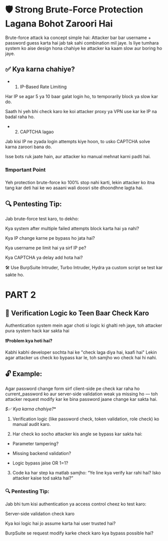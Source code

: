 # 🛡️ Strong Brute-Force Protection Lagana Bohot Zaroori Hai

Brute-force attack ka concept simple hai:
Attacker bar bar username + password guess karta hai jab tak sahi combination mil jaye.
Is liye tumhara system ko aise design hona chahiye ke attacker ka kaam slow aur boring ho jaye.

## ✅ Kya karna chahiye?

- 1. IP-Based Rate Limiting

Har IP se agar 5 ya 10 baar galat login ho, to temporarily block ya slow kar do.

Saath hi yeh bhi check karo ke koi attacker proxy ya VPN use kar ke IP na badal raha ho.

- 2. CAPTCHA lagao

Jab kisi IP ne zyada login attempts kiye hoon, to usko CAPTCHA solve karna zaroori bana do.

Isse bots ruk jaate hain, aur attacker ko manual mehnat karni padti hai.

### ❗Important Point

Yeh protection brute-force ko 100% stop nahi karti,
lekin attacker ko itna tang kar deti hai ke wo asaani wali doosri site dhoondhne lagta hai.

## 🔍 Pentesting Tip:

Jab brute-force test karo, to dekho:

Kya system after multiple failed attempts block karta hai ya nahi?

Kya IP change karne pe bypass ho jata hai?

Kya username pe limit hai ya sirf IP pe?

Kya CAPTCHA ya delay add hota hai?

🛠️ Use BurpSuite Intruder, Turbo Intruder, Hydra ya custom script se test kar sakte ho.

# PART 2
## 🧠 Verification Logic ko Teen Baar Check Karo

Authentication system mein agar choti si logic ki ghalti reh jaye,
toh attacker pura system hack kar sakta hai

**❗Problem kya hoti hai?**

Kabhi kabhi developer sochta hai ke "check laga diya hai, kaafi hai"
Lekin agar attacker us check ko bypass kar le, toh samjho wo check hai hi nahi.


## 🔓 Example:
Agar password change form sirf client-side pe check kar raha ho current_password ko
aur server-side validation weak ya missing ho — toh attacker request modify kar ke bina password jaane change kar sakta hai.

*$✅ Kya karna chahiye?**

1. Verification logic (like password check, token validation, role check) ko manual audit karo.

2. Har check ko socho attacker kis angle se bypass kar sakta hai:

- Parameter tampering?

- Missing backend validation?

- Logic bypass jaise OR 1=1?

3. Code ka har step ka matlab samjho:
“Ye line kya verify kar rahi hai? Isko attacker kaise tod sakta hai?”

### 🔍 Pentesting Tip:

Jab bhi tum kisi authentication ya access control cheez ko test karo:

Server-side validation check karo

Kya koi logic hai jo assume karta hai user trusted hai?

BurpSuite se request modify karke check karo kya bypass possible hai?